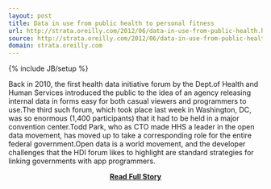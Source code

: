 ```yaml
---
layout: post
title: Data in use from public health to personal fitness
url: http://strata.oreilly.com/2012/06/data-in-use-from-public-health.html
source: http://strata.oreilly.com/2012/06/data-in-use-from-public-health.html
domain: strata.oreilly.com
---
```

{% include JB/setup %}<p>Back in 2010, the first health data initiative forum by the Dept.of Health and Human Services introduced the public to the idea of an agency releasing internal data in forms easy for both casual viewers and programmers to use.The third such forum, which took place last week in Washington, DC, was so enormous (1,400 participants) that it had to be held in a major convention center.Todd Park, who as CTO made HHS a leader in the open data movement, has moved up to take a corresponding role for the entire federal government.Open data is a world movement, and the developer challenges that the HDI forum likes to highlight are standard strategies for linking governments with app programmers.</p>
<center><p><a href="http://strata.oreilly.com/2012/06/data-in-use-from-public-health.html" style='padding:25px; font-sze:18px; font-weight: bold;'>Read Full Story</a></p></center>
